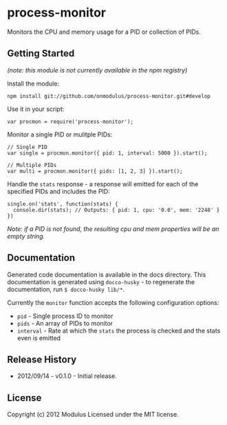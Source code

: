 # process-monitor

Monitors the CPU and memory usage for a PID or collection of PIDs.

## Getting Started
_(note: this module is not currently available in the npm registry)_

Install the module:

    npm install git://github.com/onmodulus/process-monitor.git#develop

Use it in your script:

    var procmon = require('process-monitor');

Monitor a single PID or mulitple PIDs:

    // Single PID
    var single = procmon.monitor({ pid: 1, interval: 5000 }).start();

    // Multiple PIDs
    var multi = procmon.monitor({ pids: [1, 2, 3] }).start();

Handle the `stats` response - a response will emitted for each of the specified PIDs and includes the PID:

    single.on('stats', function(stats) {
      console.dir(stats); // Outputs: { pid: 1, cpu: '0.0', mem: '2248' }
    })

_Note: if a PID is not found, the resulting cpu and mem properties will be an empty string._

## Documentation
Generated code documentation is available in the docs directory. This documentation is generated using
`docco-husky` - to regenerate the documentation, run `$ docco-husky lib/*`.

Currently the `monitor` function accepts the following configuration options:

* `pid` - Single process ID to monitor
* `pids` - An array of PIDs to monitor
* `interval` - Rate at which the `stats` the process is checked and the stats even is emitted

## Release History
* 2012/09/14 - v0.1.0 - Initial release.

## License
Copyright (c) 2012 Modulus
Licensed under the MIT license.
